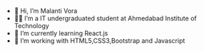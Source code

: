 - 👋 Hi, I’m Malanti Vora
- 👩‍🎓 I’m a IT undergraduated student at Ahmedabad Institute of Technology
- 🌱 I’m currently learning React.js
- 🌱 I’m working with HTML5,CSS3,Bootstrap and Javascript

<!---
malantivora04/malantivora04 is a ✨ special ✨ repository because its `README.md` (this file) appears on your GitHub profile.
You can click the Preview link to take a look at your changes.
--->
